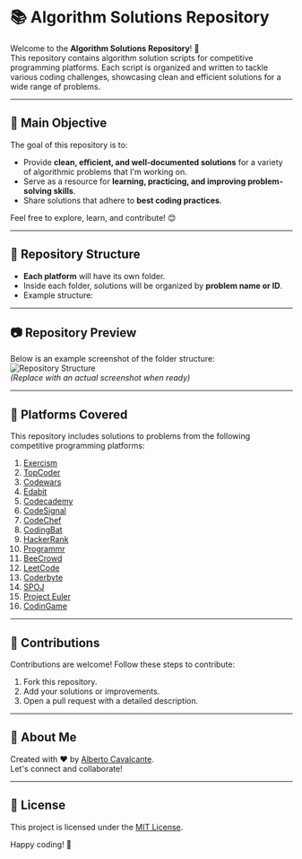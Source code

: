 # 📚 Algorithm Solutions Repository

Welcome to the **Algorithm Solutions Repository**! 🚀  
This repository contains algorithm solution scripts for competitive programming platforms. Each script is organized and written to tackle various coding challenges, showcasing clean and efficient solutions for a wide range of problems.

---

## 🌟 Main Objective

The goal of this repository is to:
- Provide **clean, efficient, and well-documented solutions** for a variety of algorithmic problems that I'm working on.
- Serve as a resource for **learning, practicing, and improving problem-solving skills**.
- Share solutions that adhere to **best coding practices**.

Feel free to explore, learn, and contribute! 😊

---

## 📂 Repository Structure

- **Each platform** will have its own folder.
- Inside each folder, solutions will be organized by **problem name or ID**.
- Example structure:

---

## 📷 Repository Preview

Below is an example screenshot of the folder structure:  
![Repository Structure](https://via.placeholder.com/800x400.png?text=Repository+Structure+Preview)  
*(Replace with an actual screenshot when ready)*

---

## 🔗 Platforms Covered

This repository includes solutions to problems from the following competitive programming platforms:

1. [Exercism](https://exercism.org/)
2. [TopCoder](https://www.topcoder.com/)
3. [Codewars](https://www.codewars.com/)
4. [Edabit](https://edabit.com/)
5. [Codecademy](https://www.codecademy.com/)
6. [CodeSignal](https://codesignal.com/)
7. [CodeChef](https://www.codechef.com/)
8. [CodingBat](https://codingbat.com/)
9. [HackerRank](https://www.hackerrank.com/)
10. [Programmr](https://www.programmr.com/)
11. [BeeCrowd](https://www.beecrowd.com.br/)
12. [LeetCode](https://leetcode.com/)
13. [Coderbyte](https://coderbyte.com/)
14. [SPOJ](https://www.spoj.com/)
15. [Project Euler](https://projecteuler.net/)
16. [CodinGame](https://www.codingame.com/)

---

## 🤝 Contributions

Contributions are welcome! Follow these steps to contribute:
1. Fork this repository.
2. Add your solutions or improvements.
3. Open a pull request with a detailed description.

---

## 👤 About Me

Created with ❤️ by [Alberto Cavalcante](https://github.com/oalbertocavalcante/algorithm).  
Let's connect and collaborate!

---

## 📜 License

This project is licensed under the [MIT License](https://opensource.org/licenses/MIT).

Happy coding! 🎉
